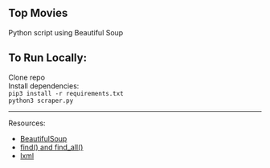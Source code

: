 Top Movies
------------------
Python script using Beautiful Soup

## To Run Locally:
Clone repo   
Install dependencies:     
`pip3 install -r requirements.txt`     
`python3 scraper.py`

------------------
Resources:     
- [BeautifulSoup](https://www.crummy.com/software/BeautifulSoup/bs4/doc/)     
- [find() and find_all()](https://lucaseo.github.io/2018/02/19/reviewNote-20180219-2/)
- [lxml](https://lxml.de/)
